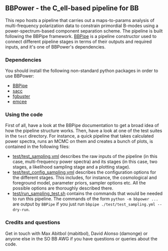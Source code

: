 BBPower - the C_ell-based pipeline for BB
-----------------------------------------

This repo hosts a pipeline that carries out a maps-to-params analysis of multi-frequency polarization data to constrain primordial B-modes using a power-spectrum-based component separation scheme. The pipeline is built following the BBPipe framework. [BBPipe](https://github.com/simonsobs/BBPipe) is a pipeline constructor used to connect different pipeline stages in terms of their outputs and required inputs, and it's one of BBPower's dependencies.

### Dependencies
You should install the following non-standard python packages in order to use BBPower:
- [BBPipe](https://github.com/simonsobs/BBPipe)
- [sacc](https://pypi.org/project/sacc/)
- [fgbuster](https://github.com/fgbuster)
- [emcee](https://pypi.org/project/emcee/)

### Using the code
First of all, have a look at the BBPipe documentation to get a broad idea of how the pipeline structure works. Then, have a look at one of the test suites in the `test` directory. For instance, a quick pipeline that takes calculated power spectra, runs an MCMC on them and creates a bunch of plots, is contained in the following files:
- [test/test_sampling.yml](test/test_sampling.yml) describes the raw inputs of the pipeline (in this case, multi-frequency power spectra) and its stages (in this case, two stages, a likelihood sampling stage and a plotting stage).
- [test/test_config_sampling.yml](test/test_config_sampling.yml) describes the configuration options for the different stages. This includes, for instance, the cosmological and foreground model, parameter priors, sampler options etc. All the possible options are thoroughly described there.
- [test/run_sampling_test.sh](test/run_sampling_test.sh) contains the commands that would be needed to run this pipeline. The commands of the form `python -m bbpower ...` are output by `BBPipe` if you just run `bbpipe ./test/test_sampling.yml --dry-run`.

### Credits and questions
Get in touch with Max Abitbol (mabitbol), David Alonso (damonge) or anyone else in the SO BB AWG if you have questions or queries about the code.
